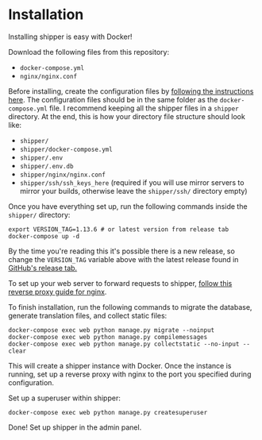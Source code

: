 # Installation

Installing shipper is easy with Docker!

Download the following files from this repository:

* `docker-compose.yml`
* `nginx/nginx.conf`

Before installing, create the configuration files by [following the instructions here](Configuration). The configuration files should be in the same folder as the `docker-compose.yml` file. I recommend keeping all the shipper files in a `shipper` directory. At the end, this is how your directory file structure should look like:

* `shipper/`
* `shipper/docker-compose.yml`
* `shipper/.env`
* `shipper/.env.db`
* `shipper/nginx/nginx.conf`
* `shipper/ssh/ssh_keys_here` (required if you will use mirror servers to mirror your builds, otherwise leave the `shipper/ssh/` directory empty)

Once you have everything set up, run the following commands inside the `shipper/` directory:

    export VERSION_TAG=1.13.6 # or latest version from release tab
    docker-compose up -d

By the time you're reading this it's possible there is a new release, so change the `VERSION_TAG` variable above with the latest release found in [GitHub's release tab.](https://github.com/ericswpark/shipper/releases/latest/)

To set up your web server to forward requests to shipper, [follow this reverse proxy guide for nginx](Reverse-Proxy).

To finish installation, run the following commands to migrate the database, generate translation files, and collect static files:

```
docker-compose exec web python manage.py migrate --noinput
docker-compose exec web python manage.py compilemessages
docker-compose exec web python manage.py collectstatic --no-input --clear
```

This will create a shipper instance with Docker. Once the instance is running, set up a reverse proxy with nginx to the port you specified during configuration.

Set up a superuser within shipper:

```
docker-compose exec web python manage.py createsuperuser
```

Done! Set up shipper in the admin panel.